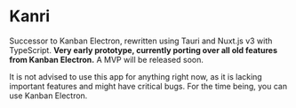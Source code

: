 # Kanri

Successor to Kanban Electron, rewritten using Tauri and Nuxt.js v3 with TypeScript.
**Very early prototype, currently porting over all old features from Kanban Electron.**
A MVP will be released soon.

It is not advised to use this app for anything right now, as it is lacking important features and might have critical bugs. For the time being, you can use Kanban Electron.
